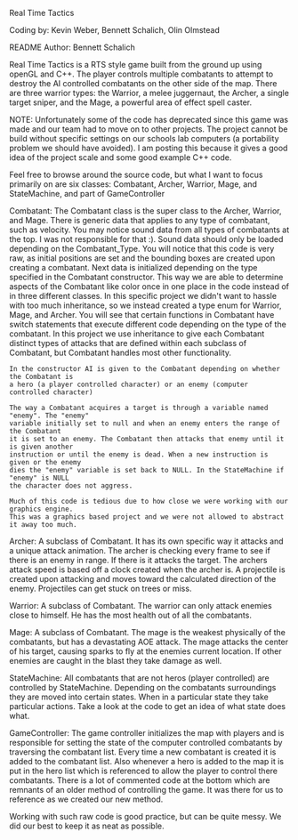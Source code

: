 Real Time Tactics

Coding by: Kevin Weber, Bennett Schalich, Olin Olmstead

README Author: Bennett Schalich

Real Time Tactics is a RTS style game built from the ground up using openGL
and C++. The player controls multiple combatants to attempt to destroy the AI controlled
combatants on the other side of the map. There are three warrior types: the Warrior, a melee
juggernaut, the Archer, a single target sniper, and the Mage, a powerful area of effect 
spell caster. 

NOTE: Unfortunately some of the code has deprecated since this game was made and our team
	had to move on to other projects. The project cannot be build without specific 
	settings on our schools lab computers (a portability problem we should have avoided). 
	I am posting this because it gives a good idea of the project scale and some good
	example C++ code.
	
Feel free to browse around the source code, but what I want to focus primarily on are six
classes: Combatant, Archer, Warrior, Mage, and StateMachine, and part of GameController

Combatant:
	The Combatant class is the super class to the Archer, Warrior, and Mage. There is 
	generic data that applies to any type of combatant, such as velocity. 
	You may notice sound data from all types of combatants at the top. I was 
	not responsible for that :). Sound data should only be loaded depending on the 
	Combatant_Type. You will notice that this code is very raw, as
    initial positions are set and the bounding boxes are created upon creating
	a combatant. Next data is initialized depending on the type specified in the Combatant 
	constructor. This way we are able to determine aspects of the Combatant like color once 
	in one place in the code instead of in three different classes. In this specific project we didn't want to hassle with too much inheritance, so we 
	instead created a type enum for Warrior, Mage, and Archer. You will see that certain 
	functions in Combatant have switch statements that execute different code depending 
	on the type of the combatant. In this project we use inheritance to give each 
	Combatant distinct types of attacks that are defined within each subclass of 
	Combatant, but Combatant handles most other functionality.
	
    In the constructor AI is given to the Combatant depending on whether the Combatant is
    a hero (a player controlled character) or an enemy (computer controlled character)
    
    The way a Combatant acquires a target is through a variable named "enemy". The "enemy" 
    variable initially set to null and when an enemy enters the range of the Combatant 
    it is set to an enemy. The Combatant then attacks that enemy until it is given another 
    instruction or until the enemy is dead. When a new instruction is given or the enemy 
    dies the "enemy" variable is set back to NULL. In the StateMachine if "enemy" is NULL 
    the character does not aggress.
    
    Much of this code is tedious due to how close we were working with our graphics engine.
    This was a graphics based project and we were not allowed to abstract it away too much.   

Archer:
	A subclass of Combatant. It has its own specific way it attacks and a unique attack
	animation. The archer is checking every frame to see if there is an enemy in range. If
	there is it attacks the target. The archers attack speed is based off a clock created 
	when the archer is. A projectile is created upon attacking and moves toward the 
	calculated direction of the enemy. Projectiles can get stuck on trees or miss.
	
Warrior:
	A subclass of Combatant. The warrior can only attack enemies close to himself. He 
	has the most health out of all the combatants. 
	
Mage:
	A subclass of Combatant. The mage is the weakest physically of the combatants, but has
	a devastating AOE attack. The mage attacks the center of his target, causing sparks 
	to fly at the enemies current location. If other enemies are caught in the blast they
	take damage as well.
	
StateMachine:
	All combatants that are not heros (player controlled) are controlled by StateMachine.
	Depending on the combatants surroundings they are moved into certain states. When in
	a particular state they take particular actions. Take a look at the code to get an 
	idea of what state does what.

GameController:
	The game controller initializes the map with players and is responsible for setting 
	the state of the computer controlled combatants by traversing the combatant list. Every
	time a new combatant is created it is added to the combatant list. Also whenever
	a hero is added to the map it is put in the hero list which is referenced to allow
	the player to control there combatants. There is a lot of commented code at the bottom
	which are remnants of an older method of controlling the game. It was there for us to 
	reference as we created our new method.

Working with such raw code is good practice, but can be quite messy. We did our best to 
keep it as neat as possible.
	
	
	